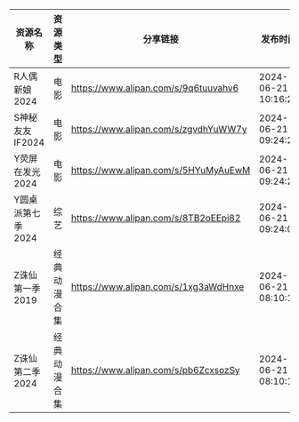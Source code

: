 | 资源名称        | 资源类型   | 分享链接                                 | 发布时间                |
| ----------- | ------ | ------------------------------------ | ------------------- |
| R人偶新娘2024   | 电影     | https://www.alipan.com/s/9q6tuuvahv6 | 2024-06-21 10:16:21 |
| S神秘友友IF2024 | 电影     | https://www.alipan.com/s/zgvdhYuWW7y | 2024-06-21 09:24:20 |
| Y荧屏在发光2024  | 电影     | https://www.alipan.com/s/5HYuMyAuEwM | 2024-06-21 09:24:23 |
| Y圆桌派第七季2024 | 综艺     | https://www.alipan.com/s/8TB2oEEpi82 | 2024-06-21 09:24:09 |
| Z诛仙第一季2019  | 经典动漫合集 | https://www.alipan.com/s/1xg3aWdHnxe | 2024-06-21 08:10:11 |
| Z诛仙第二季2024  | 经典动漫合集 | https://www.alipan.com/s/pb6ZcxsozSy | 2024-06-21 08:10:13 |
